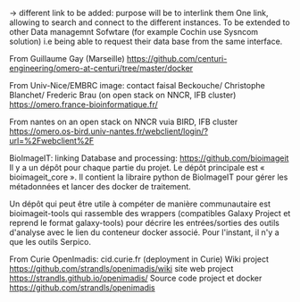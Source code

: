 -> different link to be added: 
purpose will be to interlink them One link, allowing to search and connect to the different instances.
To be extended  to other Data managemnt Sofwtare (for example Cochin use Sysncom solution) i.e being able to request their data base from the same interface.


From Guillaume Gay (Marseille)
https://github.com/centuri-engineering/omero-at-centuri/tree/master/docker


From Univ-Nice/EMBRC image: 
contact faisal Beckouche/ Christophe Blanchet/ Frederic Brau
(on open stack on NNCR, IFB cluster) 
https://omero.france-bioinformatique.fr/

From nantes on an open stack on NNCR vuia BIRD, IFB cluster
https://omero.os-bird.univ-nantes.fr/webclient/login/?url=%2Fwebclient%2F


 BioImageIT: linking Database and processing: https://github.com/bioimageit
Il y a un dépôt pour chaque partie du projet. Le dépôt principale est « bioimageit_core ». Il contient la libraire python de BioImageIT pour gérer les métadonnées et lancer des docker de traitement.

Un dépôt qui peut être utile à compéter de manière communautaire est bioimageit-tools qui rassemble des wrappers (compatibles Galaxy Project et reprend le format galaxy-tools) pour décrire les entrées/sorties des outils d'analyse avec le lien du conteneur docker associé.  Pour l'instant, il n'y a que les outils Serpico.

From Curie OpenImadis:
cid.curie.fr (deployment in Curie)
Wiki project https://github.com/strandls/openimadis/wiki
site web project https://strandls.github.io/openimadis/
Source code project et docker https://github.com/strandls/openimadis

